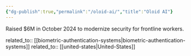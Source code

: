 ```yaml
---
{"dg-publish":true,"permalink":"/oloid-ai/","title":"Oloid AI"}
---
```



Raised $6M in October 2024 to modernize security for frontline workers.

related_to:: [[biometric-authentication-systems\|biometric-authentication-systems]]
related_to:: [[united-states\|United-States]]

